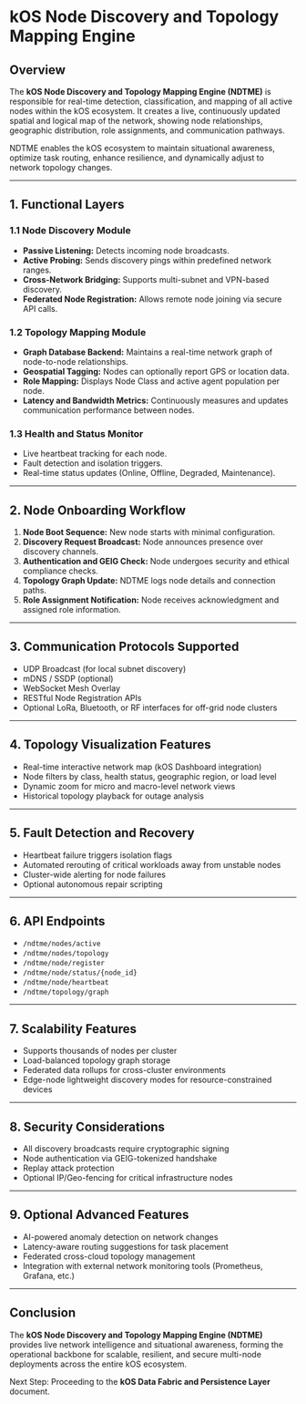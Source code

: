 # kOS Node Discovery and Topology Mapping Engine

## Overview
The **kOS Node Discovery and Topology Mapping Engine (NDTME)** is responsible for real-time detection, classification, and mapping of all active nodes within the kOS ecosystem. It creates a live, continuously updated spatial and logical map of the network, showing node relationships, geographic distribution, role assignments, and communication pathways.

NDTME enables the kOS ecosystem to maintain situational awareness, optimize task routing, enhance resilience, and dynamically adjust to network topology changes.

---

## 1. Functional Layers

### 1.1 Node Discovery Module
- **Passive Listening:** Detects incoming node broadcasts.
- **Active Probing:** Sends discovery pings within predefined network ranges.
- **Cross-Network Bridging:** Supports multi-subnet and VPN-based discovery.
- **Federated Node Registration:** Allows remote node joining via secure API calls.

### 1.2 Topology Mapping Module
- **Graph Database Backend:** Maintains a real-time network graph of node-to-node relationships.
- **Geospatial Tagging:** Nodes can optionally report GPS or location data.
- **Role Mapping:** Displays Node Class and active agent population per node.
- **Latency and Bandwidth Metrics:** Continuously measures and updates communication performance between nodes.

### 1.3 Health and Status Monitor
- Live heartbeat tracking for each node.
- Fault detection and isolation triggers.
- Real-time status updates (Online, Offline, Degraded, Maintenance).

---

## 2. Node Onboarding Workflow

1. **Node Boot Sequence:** New node starts with minimal configuration.
2. **Discovery Request Broadcast:** Node announces presence over discovery channels.
3. **Authentication and GEIG Check:** Node undergoes security and ethical compliance checks.
4. **Topology Graph Update:** NDTME logs node details and connection paths.
5. **Role Assignment Notification:** Node receives acknowledgment and assigned role information.

---

## 3. Communication Protocols Supported

- UDP Broadcast (for local subnet discovery)
- mDNS / SSDP (optional)
- WebSocket Mesh Overlay
- RESTful Node Registration APIs
- Optional LoRa, Bluetooth, or RF interfaces for off-grid node clusters

---

## 4. Topology Visualization Features

- Real-time interactive network map (kOS Dashboard integration)
- Node filters by class, health status, geographic region, or load level
- Dynamic zoom for micro and macro-level network views
- Historical topology playback for outage analysis

---

## 5. Fault Detection and Recovery

- Heartbeat failure triggers isolation flags
- Automated rerouting of critical workloads away from unstable nodes
- Cluster-wide alerting for node failures
- Optional autonomous repair scripting

---

## 6. API Endpoints

- `/ndtme/nodes/active`
- `/ndtme/nodes/topology`
- `/ndtme/node/register`
- `/ndtme/node/status/{node_id}`
- `/ndtme/node/heartbeat`
- `/ndtme/topology/graph`

---

## 7. Scalability Features

- Supports thousands of nodes per cluster
- Load-balanced topology graph storage
- Federated data rollups for cross-cluster environments
- Edge-node lightweight discovery modes for resource-constrained devices

---

## 8. Security Considerations

- All discovery broadcasts require cryptographic signing
- Node authentication via GEIG-tokenized handshake
- Replay attack protection
- Optional IP/Geo-fencing for critical infrastructure nodes

---

## 9. Optional Advanced Features

- AI-powered anomaly detection on network changes
- Latency-aware routing suggestions for task placement
- Federated cross-cloud topology management
- Integration with external network monitoring tools (Prometheus, Grafana, etc.)

---

## Conclusion
The **kOS Node Discovery and Topology Mapping Engine (NDTME)** provides live network intelligence and situational awareness, forming the operational backbone for scalable, resilient, and secure multi-node deployments across the entire kOS ecosystem.

Next Step: Proceeding to the **kOS Data Fabric and Persistence Layer** document.

